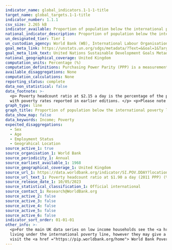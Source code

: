 ```yaml
---
indicator_name: global_indicators.1-1-1-title
target_name: global_targets.1-1-title
indicator_number: 1.1.1
csv_size: 2.265 kB
indicator_available: Proportion of population below the international poverty line
national_indicator_description: Proportion of population below the international poverty line is defined as the percentage of the population living on less than $2.15  a day. The 'international poverty line' is currently set at $2.15 a day at 2017 purchasing power adjusted prices. 
un_designated_tier: Tier I
un_custodian_agency: World Bank (WB), International Labour Organisation (ILO)
goal_meta_link: https://unstats.un.org/sdgs/metadata/?Text=&Goal=1&Target=1.1
goal_meta_link_text: United Nations Sustainable Development Goals Metadata (PDF 894 KB)
national_geographical_coverage: United Kingdom
computation_units: Percentage (%)
computation_definitions: Purchasing Power Parity (PPP) is a measurement of prices in different countries that uses the prices of specific goods to compare the absolute purchasing power of the countries' currencies.
available_disaggregations: None
computation_calculations: None
reporting_status: complete
data_non_statistical: false
data_footnote: >-
  <p> Poverty headcount ratio at $2.15 a day is the percentage of the population living on less than $2.15 a day at 2017 purchasing power adjusted prices. As a result of revisions in PPP (Purchasing Power Parity) exchange rates, poverty rates for individual countries cannot be compared
  with poverty rates reported in earlier editions. </p> <p>Please note the y axis does not go to 100% for ease of visualisation.</p>
graph_type: line
graph_title: Proportion of population below the international poverty line
data_show_map: false
data_keywords: Income; Poverty 
expected_disaggregations:
  - Sex
  - Age
  - Employment Status
  - Geograhical Location
source_active_1: true
source_organisation_1: World Bank
source_periodicity_1: Annual
source_earliest_available_1: 1968
source_geographical_coverage_1: United Kingdom
source_url_1: https://data.worldbank.org/indicator/SI.POV.DDAY?locations=GB
source_url_text_1: Poverty headcount ratio at $1.90 a day (2011 PPP) (% of population)
source_release_date_1: 10/05/2023
source_statistical_classification_1: Official international
source_contact_1: Research@WorldBank.org
source_active_2: false
source_active_3: false
source_active_4: false
source_active_5: false
source_active_6: false
indicator_sort_order: 01-01-01
other_info: >-
  <p>For the main UK data series on low income households see the <a href ="https://www.gov.uk/government/collections/households-below-average-income-hbai--2"> Households below average income (HBAI) statistics </a>. Please note that the HBAI statistics should not be compared to those
  living under the international poverty line, however they may give a more representative view of low income households in the United Kingdom. </p> <p> For more information about the methodology used to calculate the percentage of people living under the international poverty line, please
  visit the <a href ="https://pip.worldbank.org/home"> World Bank Poverty  and Inequality Platform </a>  Data follows the UN specification for this indicator. This indicator has not been identified in collaboration with topic experts.
---
```

